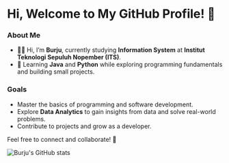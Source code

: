 # Hi, Welcome to My GitHub Profile! 👋  

### About Me  
- 🧑‍🎓 Hi, I’m **Burju**, currently studying **Information System** at **Institut Teknologi Sepuluh Nopember (ITS)**.  
- 🌱 Learning **Java** and **Python** while exploring programming fundamentals and building small projects.  

### Goals  
- Master the basics of programming and software development.  
- Explore **Data Analytics** to gain insights from data and solve real-world problems.  
- Contribute to projects and grow as a developer.  

Feel free to connect and collaborate! 🚀  

![Burju's GitHub stats](https://github-readme-stats.vercel.app/api?username=burjuharianja&show_icons=true&theme=catppuccin_latte )
